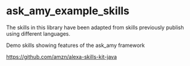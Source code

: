# ask_amy_example_skills

The skills in this library have been adapted from skills previously
publish using different languages.

Demo skills showing features of the ask_amy framework

https://github.com/amzn/alexa-skills-kit-java


